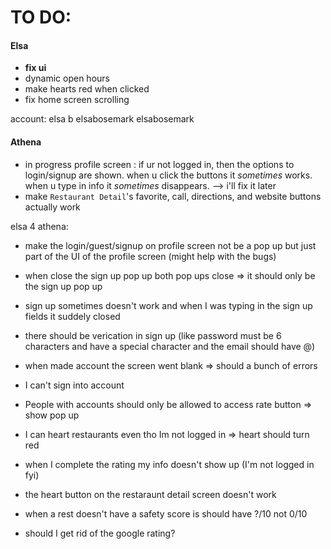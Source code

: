 # TO DO:

#### Elsa

- **fix ui**
- dynamic open hours
- make hearts red when clicked
- fix home screen scrolling

account:
elsa b
elsabosemark
elsabosemark

#### Athena

- in progress profile screen : if ur not logged in, then the options to login/signup are shown. when u click the buttons it _sometimes_ works. when u type in info it _sometimes_ disappears. --> i'll fix it later
- make `Restaurant Detail`'s favorite, call, directions, and website buttons actually work

elsa 4 athena:

- make the login/guest/signup on profile screen not be a pop up but just part of the UI of the profile screen (might help with the bugs)
- when close the sign up pop up both pop ups close => it should only be the sign up pop up
- sign up sometimes doesn't work and when I was typing in the sign up fields it suddely closed
- there should be verication in sign up (like password must be 6 characters and have a special character and the email should have @)
- when made account the screen went blank => should a bunch of errors
- I can't sign into account
- People with accounts should only be allowed to access rate button => show pop up
- I can heart restaurants even tho Im not logged in => heart should turn red
- when I complete the rating my info doesn't show up (I'm not logged in fyi)
- the heart button on the restaraunt detail screen doesn't work
- when a rest doesn't have a safety score is should have ?/10 not 0/10

- should I get rid of the google rating?
